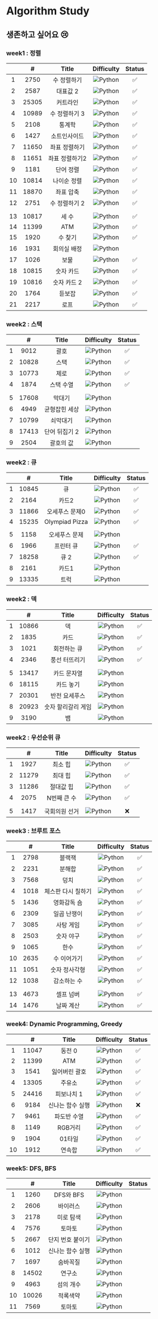 # Algorithm Study

## 생존하고 싶어요 😢

### week1 : 정렬

|     |   #   |     Title      |                               Difficulty                               | Status |
| :-: | :---: | :------------: | :--------------------------------------------------------------------: | :----: |
|  1  | 2750  |  수 정렬하기   |   ![Python](https://img.shields.io/badge/BRONZEII-CD7F32?style=flat)   |   ✅   |
|  2  | 2587  |    대표값 2    |   ![Python](https://img.shields.io/badge/BRONZEII-CD7F32?style=flat)   |   ✅   |
|  3  | 25305 |    커트라인    |   ![Python](https://img.shields.io/badge/BRONZEII-CD7F32?style=flat)   |   ✅   |
|  4  | 10989 | 수 정렬하기 3  |   ![Python](https://img.shields.io/badge/BRONZEI-CD7F32?style=flat)    |   ✅   |
|  5  | 2108  |     통계학     | ![Python](https://img.shields.io/badge/SILVER%20III-A3A3A3?style=flat) |   ✅   |
|  6  | 1427  |  소트인사이드  |  ![Python](https://img.shields.io/badge/SILVER%20V-A3A3A3?style=flat)  |   ✅   |
|  7  | 11650 | 좌표 정렬하기  |  ![Python](https://img.shields.io/badge/SILVER%20V-A3A3A3?style=flat)  |   ✅   |
|  8  | 11651 | 좌표 정렬하기2 |  ![Python](https://img.shields.io/badge/SILVER%20V-A3A3A3?style=flat)  |   ✅   |
|  9  | 1181  |   단어 정렬    |  ![Python](https://img.shields.io/badge/SILVER%20V-A3A3A3?style=flat)  |   ✅   |
| 10  | 10814 |  나이순 정렬   |  ![Python](https://img.shields.io/badge/SILVER%20V-A3A3A3?style=flat)  |   ✅   |
| 11  | 18870 |   좌표 압축    | ![Python](https://img.shields.io/badge/SILVER%20II-A3A3A3?style=flat)  |   ✅   |
| 12  | 2751  | 수 정렬하기 2  |  ![Python](https://img.shields.io/badge/SILVER%20V-A3A3A3?style=flat)  |   ✅   |
|     |       |                |                                                                        |        |
| 13  | 10817 |     세 수      |  ![Python](https://img.shields.io/badge/BRONZEIII-CD7F32?style=flat)   |   ✅   |
| 14  | 11399 |      ATM       | ![Python](https://img.shields.io/badge/SILVER%20IV-A3A3A3?style=flat)  |   ✅   |
| 15  | 1920  |    수 찾기     | ![Python](https://img.shields.io/badge/SILVER%20IV-A3A3A3?style=flat)  |   ✅   |
| 16  | 1931  |  회의실 배정   |  ![Python](https://img.shields.io/badge/SILVER%20I-A3A3A3?style=flat)  |
| 17  | 1026  |      보물      | ![Python](https://img.shields.io/badge/SILVER%20IV-A3A3A3?style=flat)  |   ✅   |
| 18  | 10815 |   숫자 카드    |  ![Python](https://img.shields.io/badge/SILVER%20V-A3A3A3?style=flat)  |   ✅   |
| 19  | 10816 |  숫자 카드 2   | ![Python](https://img.shields.io/badge/SILVER%20IV-A3A3A3?style=flat)  |   ✅   |
| 20  | 1764  |     듣보잡     | ![Python](https://img.shields.io/badge/SILVER%20IV-A3A3A3?style=flat)  |   ✅   |
| 21  | 2217  |      로프      | ![Python](https://img.shields.io/badge/SILVER%20IV-A3A3A3?style=flat)  |   ✅   |

### week2 : 스택

|     |   #   |     Title     |                               Difficulty                               | Status |
| :-: | :---: | :-----------: | :--------------------------------------------------------------------: | :----: |
|  1  | 9012  |     괄호      | ![Python](https://img.shields.io/badge/SILVER%20IV-A3A3A3?style=flat)  |   ✅   |
|  2  | 10828 |     스택      | ![Python](https://img.shields.io/badge/SILVER%20IV-A3A3A3?style=flat)  |   ✅   |
|  3  | 10773 |     제로      | ![Python](https://img.shields.io/badge/SILVER%20IV-A3A3A3?style=flat)  |   ✅   |
|  4  | 1874  |   스택 수열   | ![Python](https://img.shields.io/badge/SILVER%20III-A3A3A3?style=flat) |   ✅   |
|     |       |               |                                                                        |        |
|  5  | 17608 |    막대기     |   ![Python](https://img.shields.io/badge/BRONZEII-CD7F32?style=flat)   |        |
|  6  | 4949  | 균형잡힌 세상 | ![Python](https://img.shields.io/badge/SILVER%20IV-A3A3A3?style=flat)  |        |
|  7  | 10799 |   쇠막대기    | ![Python](https://img.shields.io/badge/SILVER%20II-A3A3A3?style=flat)  |        |
|  8  | 17413 | 단어 뒤집기 2 | ![Python](https://img.shields.io/badge/SILVER%20III-A3A3A3?style=flat) |        |
|  9  | 2504  |   괄호의 값   |  ![Python](https://img.shields.io/badge/SILVER%20I-A3A3A3?style=flat)  |        |

### week2 : 큐

|     |   #   |     Title      |                               Difficulty                               | Status |
| :-: | :---: | :------------: | :--------------------------------------------------------------------: | :----: |
|  1  | 10845 |       큐       | ![Python](https://img.shields.io/badge/SILVER%20IV-A3A3A3?style=flat)  |   ✅   |
|  2  | 2164  |     카드2      | ![Python](https://img.shields.io/badge/SILVER%20IV-A3A3A3?style=flat)  |   ✅   |
|  3  | 11866 | 오세푸스 문제0 |  ![Python](https://img.shields.io/badge/SILVER%20V-A3A3A3?style=flat)  |   ✅   |
|  4  | 15235 | Olympiad Pizza |  ![Python](https://img.shields.io/badge/SILVER%20V-A3A3A3?style=flat)  |   ✅   |
|     |       |                |                                                                        |        |
|  5  | 1158  | 오세푸스 문제  | ![Python](https://img.shields.io/badge/SILVER%20IV-A3A3A3?style=flat)  |        |
|  6  | 1966  |   프린터 큐    | ![Python](https://img.shields.io/badge/SILVER%20III-A3A3A3?style=flat) |   ✅   |
|  7  | 18258 |      큐 2      | ![Python](https://img.shields.io/badge/SILVER%20IV-A3A3A3?style=flat)  |   ✅   |
|  8  | 2161  |     카드1      |  ![Python](https://img.shields.io/badge/SILVER%20V-A3A3A3?style=flat)  |        |
|  9  | 13335 |      트럭      |  ![Python](https://img.shields.io/badge/SILVER%20I-A3A3A3?style=flat)  |        |

### week2 : 덱

|     |   #   |       Title        |                               Difficulty                               | Status |
| :-: | :---: | :----------------: | :--------------------------------------------------------------------: | :----: |
|  1  | 10866 |         덱         | ![Python](https://img.shields.io/badge/SILVER%20IV-A3A3A3?style=flat)  |   ✅   |
|  2  | 1835  |        카드        | ![Python](https://img.shields.io/badge/SILVER%20IV-A3A3A3?style=flat)  |   ✅   |
|  3  | 1021  |    회전하는 큐     | ![Python](https://img.shields.io/badge/SILVER%20IV-A3A3A3?style=flat)  |   ✅   |
|  4  | 2346  |   풍선 터뜨리기    | ![Python](https://img.shields.io/badge/SILVER%20III-A3A3A3?style=flat) |   ✅   |
|     |       |                    |                                                                        |        |
|  5  | 13417 |    카드 문자열     | ![Python](https://img.shields.io/badge/SILVER%20III-A3A3A3?style=flat) |        |
|  6  | 18115 |     카드 놓기      | ![Python](https://img.shields.io/badge/SILVER%20III-A3A3A3?style=flat) |        |
|  7  | 20301 |   반전 요세푸스    | ![Python](https://img.shields.io/badge/SILVER%20III-A3A3A3?style=flat) |        |
|  8  | 20923 | 숫자 할리갈리 게임 |  ![Python](https://img.shields.io/badge/SILVER%20I-A3A3A3?style=flat)  |        |
|  9  | 3190  |         뱀         |  ![Python](https://img.shields.io/badge/GOLD%20IV-D5A11E?style=flat)   |        |

### week2 : 우선순위 큐

|     |   #   |     Title     |                              Difficulty                               | Status |
| :-: | :---: | :-----------: | :-------------------------------------------------------------------: | :----: |
|  1  | 1927  |    최소 힙    | ![Python](https://img.shields.io/badge/SILVER%20II-A3A3A3?style=flat) |   ✅   |
|  2  | 11279 |    최대 힙    | ![Python](https://img.shields.io/badge/SILVER%20II-A3A3A3?style=flat) |   ✅   |
|  3  | 11286 |   절대값 힙   | ![Python](https://img.shields.io/badge/SILVER%20I-A3A3A3?style=flat)  |   ✅   |
|  4  | 2075  |  N번째 큰 수  | ![Python](https://img.shields.io/badge/SILVER%20II-A3A3A3?style=flat) |   ✅   |
|     |       |               |                                                                       |        |
|  5  | 1417  | 국회의원 선거 | ![Python](https://img.shields.io/badge/SILVER%20V-A3A3A3?style=flat)  |   ❌   |

### week3 : 브루트 포스

|     |  #   |       Title        |                               Difficulty                               | Status |
| :-: | :--: | :----------------: | :--------------------------------------------------------------------: | :----: |
|  1  | 2798 |       블랙잭       | ![Python](https://img.shields.io/badge/BRONZE%20II-CD7F32?style=flat)  |   ✅   |
|  2  | 2231 |       분해합       | ![Python](https://img.shields.io/badge/BRONZE%20II-CD7F32?style=flat)  |   ✅   |
|  3  | 7568 |        덩치        |  ![Python](https://img.shields.io/badge/SILVER%20V-A3A3A3?style=flat)  |   ✅   |
|  4  | 1018 | 체스판 다시 칠하기 | ![Python](https://img.shields.io/badge/SILVER%20IV-A3A3A3?style=flat)  |   ✅   |
|  5  | 1436 |    영화감독 숌     |  ![Python](https://img.shields.io/badge/SILVER%20V-A3A3A3?style=flat)  |   ✅   |
|  6  | 2309 |    일곱 난쟁이     |  ![Python](https://img.shields.io/badge/BRONZE%20I-CD7F32?style=flat)  |   ✅   |
|  7  | 3085 |     사탕 게임      | ![Python](https://img.shields.io/badge/SILVER%20III-A3A3A3?style=flat) |   ✅   |
|  8  | 2503 |     숫자 야구      | ![Python](https://img.shields.io/badge/SILVER%20III-A3A3A3?style=flat) |   ✅   |
|  9  | 1065 |        한수        | ![Python](https://img.shields.io/badge/SILVER%20IV-A3A3A3?style=flat)  |   ✅   |
| 10  | 2635 |    수 이어가기     |  ![Python](https://img.shields.io/badge/SILVER%20V-A3A3A3?style=flat)  |   ✅   |
| 11  | 1051 |   숫자 정사각형    | ![Python](https://img.shields.io/badge/SILVER%20IV-A3A3A3?style=flat)  |   ✅   |
| 12  | 1038 |    감소하는 수     |   ![Python](https://img.shields.io/badge/GOLD%20V-D5A11E?style=flat)   |   ✅   |
|     |      |                    |                                                                        |        |
| 13  | 4673 |     셀프 넘버      |  ![Python](https://img.shields.io/badge/SILVER%20V-A3A3A3?style=flat)  |   ✅   |
| 14  | 1476 |     날짜 계산      |  ![Python](https://img.shields.io/badge/SILVER%20V-A3A3A3?style=flat)  |   ✅   |

### week4: Dynamic Programming, Greedy

|     |   #   |      Title       |                               Difficulty                               | Status |
| :-: | :---: | :--------------: | :--------------------------------------------------------------------: | :----: |
|  1  | 11047 |      동전 0      | ![Python](https://img.shields.io/badge/SILVER%20IV-A3A3A3?style=flat)  |   ✅   |
|  2  | 11399 |       ATM        | ![Python](https://img.shields.io/badge/SILVER%20IV-A3A3A3?style=flat)  |   ✅   |
|  3  | 1541  |  잃어버린 괄호   | ![Python](https://img.shields.io/badge/SILVER%20II-A3A3A3?style=flat)  |   ✅   |
|  4  | 13305 |      주유소      | ![Python](https://img.shields.io/badge/SILVER%20III-A3A3A3?style=flat) |   ✅   |
|  5  | 24416 |    피보나치 1    |  ![Python](https://img.shields.io/badge/BRONZE%20I-CD7F32?style=flat)  |   ✅   |
|  6  | 9184  | 신나는 함수 실행 | ![Python](https://img.shields.io/badge/SILVER%20II-A3A3A3?style=flat)  |   ❌   |
|  7  | 9461  |   파도반 수열    | ![Python](https://img.shields.io/badge/SILVER%20III-A3A3A3?style=flat) |   ✅   |
|  8  | 1149  |     RGB거리      |  ![Python](https://img.shields.io/badge/SILVER%20I-A3A3A3?style=flat)  |   ✅   |
|  9  | 1904  |      01타일      | ![Python](https://img.shields.io/badge/SILVER%20III-A3A3A3?style=flat) |   ✅   |
| 10  | 1912  |      연속합      | ![Python](https://img.shields.io/badge/SILVER%20II-A3A3A3?style=flat)  |   ✅   |

### week5: DFS, BFS

|     |   #   |      Title       |                               Difficulty                               | Status |
| :-: | :---: | :--------------: | :--------------------------------------------------------------------: | :----: |
|  1  | 1260  |    DFS와 BFS     | ![Python](https://img.shields.io/badge/SILVER%20II-A3A3A3?style=flat)  |
|  2  | 2606  |     바이러스     | ![Python](https://img.shields.io/badge/SILVER%20III-A3A3A3?style=flat) |
|  3  | 2178  |    미로 탐색     |  ![Python](https://img.shields.io/badge/SILVER%20I-A3A3A3?style=flat)  |
|  4  | 7576  |      토마토      |   ![Python](https://img.shields.io/badge/GOLD%20V-D5A11E?style=flat)   |
|  5  | 2667  | 단지 번호 붙이기 |  ![Python](https://img.shields.io/badge/SILVER%20I-A3A3A3?style=flat)  |
|  6  | 1012  | 신나는 함수 실행 | ![Python](https://img.shields.io/badge/SILVER%20II-A3A3A3?style=flat)  |
|  7  | 1697  |     숨바꼭질     |  ![Python](https://img.shields.io/badge/SILVER%20I-A3A3A3?style=flat)  |
|  8  | 14502 |      연구소      |  ![Python](https://img.shields.io/badge/GOLD%20IV-D5A11E?style=flat)   |
|  9  | 4963  |    섬의 개수     | ![Python](https://img.shields.io/badge/SILVER%20II-A3A3A3?style=flat)  |
| 10  | 10026 |     적록색약     |   ![Python](https://img.shields.io/badge/GOLD%20V-D5A11E?style=flat)   |
| 11  | 7569  |      토마토      |   ![Python](https://img.shields.io/badge/GOLD%20V-D5A11E?style=flat)   |

<!--
금: #D5A11E
은: #A3A3A3
동: #CD7F32
1	I
2	II
3	III
4	IV
5	V
-->
